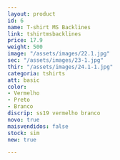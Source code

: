 ```yaml
---
layout: product
id: 6
name: T-shirt MS Backlines
link: tshirtmsbacklines
price: 17.9
weight: 500
image: "/assets/images/22.1.jpg"
sec: "/assets/images/23-1.jpg"
thir: "/assets/images/24.1-1.jpg"
categoria: tshirts
att: basic
color:
- Vermelho
- Preto
- Branco
discrip: ss19 vermelho branco
novo: true
maisvendidos: false
stock: sim
new: true

---
```

